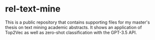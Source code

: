 # rel-text-mine

This is a public repository that contains supporting files for my master's thesis on text mining academic abstracts. It shows an application of Top2Vec as well as zero-shot classification with the GPT-3.5 API.
